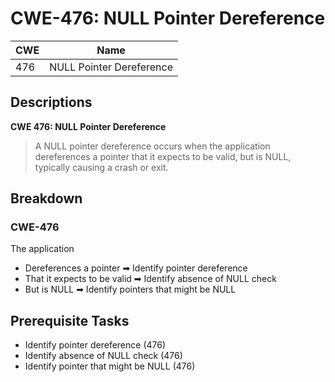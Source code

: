 # CWE-476: NULL Pointer Dereference

| CWE   | Name |
|-------|------|
| 476   | NULL Pointer Dereference

## Descriptions
**CWE 476: NULL Pointer Dereference**
> A NULL pointer dereference occurs when the application dereferences a pointer that it expects to be valid, but is NULL, typically causing a crash or exit.


## Breakdown
### CWE-476
The application
* Dereferences a pointer ➡ Identify pointer dereference
* That it expects to be valid ➡ Identify absence of NULL check
* But is NULL ➡ Identify pointers that might be NULL

## Prerequisite Tasks
* Identify pointer dereference (476)
* Identify absence of NULL check (476)
* Identify pointer that might be NULL (476)